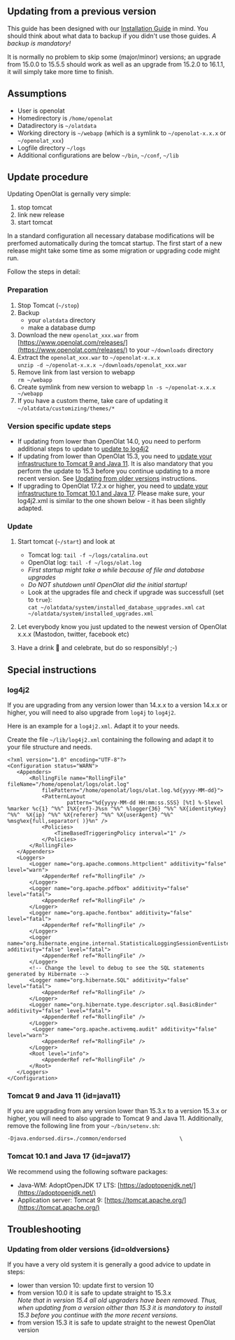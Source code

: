 ## Updating from a previous version

This guide has been designed with our [Installation Guide](installGuide.md) in mind. You should think about what data to backup if you didn't use those guides. _A backup is mandatory!_

It is normally no problem to skip some (major/minor) versions; an upgrade from 15.0.0 to 15.5.5 should work as well as an upgrade from 15.2.0 to 16.1.1, it will simply take more time to finish. 

## Assumptions
- User is openolat
- Homedirectory is `/home/openolat`
- Datadirectory is `~/olatdata`
- Working directory is `~/webapp` (which is a symlink to `~/openolat-x.x.x` or `~/openolat_xxx`)
- Logfile directory `~/logs`
- Additional configurations are below `~/bin`, `~/conf`, `~/lib`

## Update procedure

Updating OpenOlat is gernally very simple: 

1. stop tomcat
2. link new release
3. start tomcat

In a standard configuration all necessary database modifications will be prerfomed automatically during the tomcat startup. The first start of a new release might take some time as some migration or upgrading code might run. 

Follow the steps in detail: 

### Preparation

1. Stop Tomcat (`~/stop`)
2. Backup
	- your `olatdata` directory
	- make a database dump
3. Download the new `openolat_xxx.war` from [https://www.openolat.com/releases/](https://www.openolat.com/releases/) to your `~/downloads` directory
4. Extract the `openolat_xxx.war` to `~/openolat-x.x.x`  
	`unzip -d ~/openolat-x.x.x ~/downloads/openolat_xxx.war`
5. Remove link from last version to webapp  
	`rm ~/webapp`
6. Create symlink from new version to webapp 
	`ln -s ~/openolat-x.x.x ~/webapp`
7. If you have a custom theme, take care of updating it 
	`~/olatdata/customizing/themes/*`

### Version specific update steps
- If updating from lower than OpenOlat 14.0, you need to perform additional steps to update to [update to log4j2](#log4j2) 
- If updating from lower than OpenOlat 15.3, you need to [update your infrastructure to Tomcat 9 and Java 11](#java11). It is also mandatory that you perform the update to 15.3 before you continue updating to a more recent version. See [Updating from older versions](#oldversions) instructions.
- If upgrading to OpenOlat 17.2.x or higher, you need to [update your infrastructure to Tomcat 10.1 and Java 17](#java17). Please make sure, your log4j2.xml is similar to the one shown below - it has been slightly adapted.

### Update

1. Start tomcat (`~/start`) and look at
	- Tomcat log: `tail -f ~/logs/catalina.out`
	- OpenOlat log: `tail -f ~/logs/olat.log`    
	- _First startup might take a while because of file and database upgrades_ 
	- _Do NOT shutdown until OpenOlat did the initial startup!_
	- Look at the upgrades file and check if upgrade was successfull (set to `true`):    
		`cat ~/olatdata/system/installed_database_upgrades.xml`
		`cat ~/olatdata/system/installed_upgrades.xml`		
2. Let everybody know you just updated to the newest version of OpenOlat x.x.x (Mastodon, twitter, facebook etc)

3. Have a drink 🍺 and celebrate, but do so responsibly! ;-)


## Special instructions

### log4j2
If you are upgrading from any version lower than 14.x.x to a version 14.x.x or higher, you will need to also upgrade from `log4j` to `log4j2`. 

Here is an example for a `log4j2.xml`. Adapt it to your needs.

Create the file `~/lib/log4j2.xml` containing the following and adapt it to your file structure and needs.

	<?xml version="1.0" encoding="UTF-8"?>
	<Configuration status="WARN">
	   <Appenders>
	       <RollingFile name="RollingFile" fileName="/home/openolat/logs/olat.log"
	           filePattern="/home/openolat/logs/olat.log.%d{yyyy-MM-dd}">
	           <PatternLayout
	                   pattern="%d{yyyy-MM-dd HH:mm:ss.SSS} [%t] %-5level %marker %c{1} ^%%^ I%X{ref}-J%sn ^%%^ %logger{36} ^%%^ %X{identityKey} ^%%^  %X{ip} ^%%^ %X{referer} ^%%^ %X{userAgent} ^%%^ %msg%ex{full,separator( )}%n" />
	           <Policies>
	               <TimeBasedTriggeringPolicy interval="1" />
	           </Policies>
	       </RollingFile>
	   </Appenders>
	   <Loggers>
	       <Logger name="org.apache.commons.httpclient" additivity="false" level="warn">
	           <AppenderRef ref="RollingFile" />
	       </Logger>
	       <Logger name="org.apache.pdfbox" additivity="false" level="fatal">
	           <AppenderRef ref="RollingFile" />
	       </Logger>
	       <Logger name="org.apache.fontbox" additivity="false" level="fatal">
	           <AppenderRef ref="RollingFile" />
	       </Logger>
	       <Logger name="org.hibernate.engine.internal.StatisticalLoggingSessionEventListener" additivity="false" level="fatal">
	           <AppenderRef ref="RollingFile" />
	       </Logger>
	       <!-- Change the level to debug to see the SQL statements generated by Hibernate -->
	       <Logger name="org.hibernate.SQL" additivity="false" level="fatal">
	           <AppenderRef ref="RollingFile" />
	       </Logger>
	       <Logger name="org.hibernate.type.descriptor.sql.BasicBinder" additivity="false" level="fatal">
	           <AppenderRef ref="RollingFile" />
	       </Logger>
			<Logger name="org.apache.activemq.audit" additivity="false" level="warn">
	           <AppenderRef ref="RollingFile" />
	       </Logger>
	       <Root level="info">
	           <AppenderRef ref="RollingFile" />
	       </Root>
	   </Loggers>
	</Configuration>


### Tomcat 9 and Java 11 {id=java11}
If you are upgrading from any version lower than 15.3.x to a version 15.3.x or higher, you will need to also upgrade to Tomcat 9 and Java 11. Additionally, remove the following line from your `~/bin/setenv.sh`:

	-Djava.endorsed.dirs=./common/endorsed                 \

### Tomcat 10.1 and Java 17 {id=java17}
We recommend using the following software packages:

- Java-WM: AdoptOpenJDK 17 LTS: [https://adoptopenjdk.net/](https://adoptopenjdk.net/)
- Application server: Tomcat 9: [https://tomcat.apache.org/](https://tomcat.apache.org/)

## Troubleshooting

### Updating from older versions {id=oldversions}

If you have a very old system it is generally a good advice to update in steps: 

- lower than version 10: update first to version 10
- from version 10.0 it is safe to update straight to 15.3.x   
  _Note that in version 15.4 all old upgraders have been removed. Thus, when updating from a version olther than 15.3 it is mandatory to install 15.3 before you continue with the more recent versions._ 
- from version 15.3 it is safe to update straight to the newest OpenOlat version
